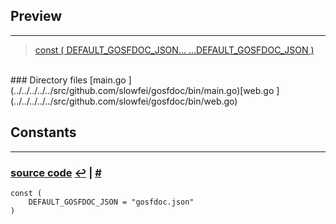 
## Preview
------

> [const ( DEFAULT_GOSFDOC_JSON... ...DEFAULT_GOSFDOC_JSON )](#f_const___DEFAULT_GOSFDOC_JSON---_---DEFAULT_GOSFDOC_JSON__)<a name="p_const___DEFAULT_GOSFDOC_JSON---_---DEFAULT_GOSFDOC_JSON__"><a/>

<br/>
### Directory files
[main.go ](../../../../../src/github.com/slowfei/gosfdoc/bin/main.go)[web.go ](../../../../../src/github.com/slowfei/gosfdoc/bin/web.go)

## Constants
------
### [source code](../../../../../src/github.com/slowfei/gosfdoc/bin/main.go#L16-L18) <a name="f_const___DEFAULT_GOSFDOC_JSON---_---DEFAULT_GOSFDOC_JSON__"><a/> [↩](#p_const___DEFAULT_GOSFDOC_JSON---_---DEFAULT_GOSFDOC_JSON__) | [#](#f_const___DEFAULT_GOSFDOC_JSON---_---DEFAULT_GOSFDOC_JSON__)

<pre><code class='go custom'>const (
	DEFAULT_GOSFDOC_JSON = "gosfdoc.json"
)</code></pre>


